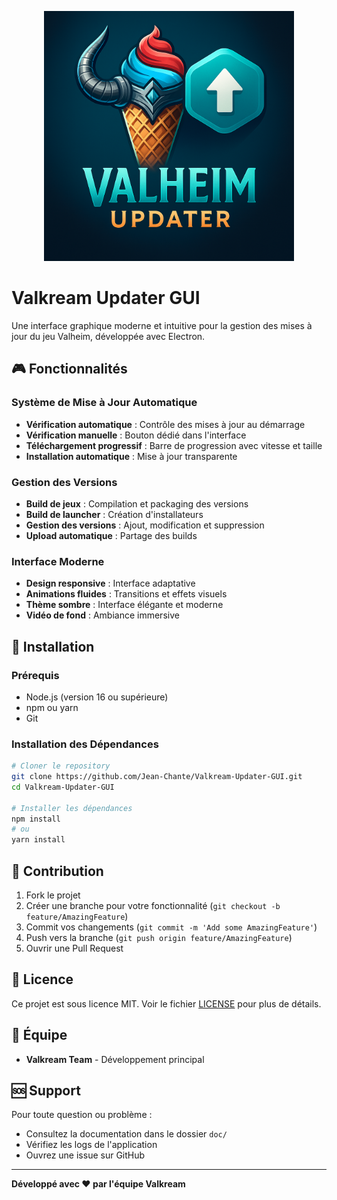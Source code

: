 <p align="center">
  <img src="./doc/image-doc.png" width="400" alt="Valkream Updater GUI Interface">
</p>

# Valkream Updater GUI

Une interface graphique moderne et intuitive pour la gestion des mises à jour du jeu Valheim, développée avec Electron.

## 🎮 Fonctionnalités

### Système de Mise à Jour Automatique

- **Vérification automatique** : Contrôle des mises à jour au démarrage
- **Vérification manuelle** : Bouton dédié dans l'interface
- **Téléchargement progressif** : Barre de progression avec vitesse et taille
- **Installation automatique** : Mise à jour transparente

### Gestion des Versions

- **Build de jeux** : Compilation et packaging des versions
- **Build de launcher** : Création d'installateurs
- **Gestion des versions** : Ajout, modification et suppression
- **Upload automatique** : Partage des builds

### Interface Moderne

- **Design responsive** : Interface adaptative
- **Animations fluides** : Transitions et effets visuels
- **Thème sombre** : Interface élégante et moderne
- **Vidéo de fond** : Ambiance immersive

## 🚀 Installation

### Prérequis

- Node.js (version 16 ou supérieure)
- npm ou yarn
- Git

### Installation des Dépendances

```bash
# Cloner le repository
git clone https://github.com/Jean-Chante/Valkream-Updater-GUI.git
cd Valkream-Updater-GUI

# Installer les dépendances
npm install
# ou
yarn install
```

## 🤝 Contribution

1. Fork le projet
2. Créer une branche pour votre fonctionnalité (`git checkout -b feature/AmazingFeature`)
3. Commit vos changements (`git commit -m 'Add some AmazingFeature'`)
4. Push vers la branche (`git push origin feature/AmazingFeature`)
5. Ouvrir une Pull Request

## 📄 Licence

Ce projet est sous licence MIT. Voir le fichier [LICENSE](LICENSE) pour plus de détails.

## 👥 Équipe

- **Valkream Team** - Développement principal

## 🆘 Support

Pour toute question ou problème :

- Consultez la documentation dans le dossier `doc/`
- Vérifiez les logs de l'application
- Ouvrez une issue sur GitHub

---

**Développé avec ❤️ par l'équipe Valkream**
